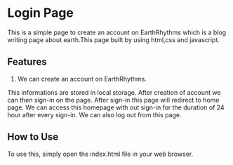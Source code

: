 <h1>Login Page</h1>
This is a simple page to create an account on EarthRhythms which is a blog writing page about earth.This page built by using html,css and javascript.

<h2>Features</h2>
<ol>
<li>We can create an account on EarthRhythms.</li>
</ol>

This informations are stored in local storage.
After creation of account we can then sign-in on the page.
After sign-in this page will redirect to home page.
We can access this homepage with out sign-in for the duration of 24 hour after every sign-in.
We can also log out from this page.

<h2>How to Use</h2>
To use this, simply open the index.html file in your web browser.

